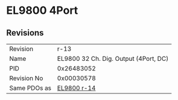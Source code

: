 # EL9800 4Port

## Revisions
<table>
<tr>
<td>Revision</td>
<td>r-13</td>
</tr>
<tr>
<td>Name</td>
<td>EL9800 32 Ch. Dig. Output (4Port, DC)</td>
</tr>
<tr>
<td>PID</td>
<td>0x26483052</td>
</tr>
<tr>
<td>Revision No</td>
<td>0x00030578</td>
</tr>
<tr>
<td>Same PDOs as</td>
<td><a href="EL9800.md">EL9800 r-14</a></td>
</tr>
</table>
